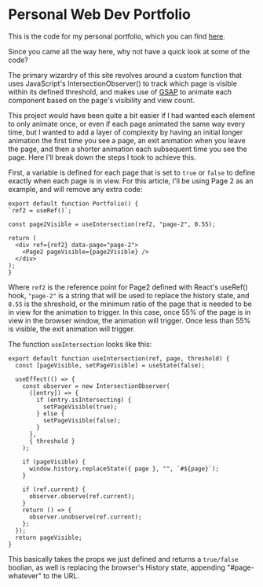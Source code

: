 # Personal Web Dev Portfolio

This is the code for my personal portfolio, which you can find [here](https://www.sunkenworld.com/).

Since you came all the way here, why not have a quick look at some of the code?

The primary wizardry of this site revolves around a custom function that uses JavaScript's IntersectionObserver() to track which page is visible within its defined threshold, and makes use of [GSAP](https://greensock.com/gsap/) to animate each component based on the page's visibility and view count.

This project would have been quite a bit easier if I had wanted each element to only animate once, or even if each page animated the same way every time, but I wanted to add a layer of complexity by having an initial longer animation the first time you see a page, an exit animation when you leave the page, and then a shorter animation each subsequent time you see the page. Here I'll break down the steps I took to achieve this.

First, a variable is defined for each page that is set to `true` or `false` to define exactly when each page is in view. For this article, I'll be using Page 2 as an example, and will remove any extra code:
```
export default function Portfolio() {
`ref2 = useRef()`;

const page2Visible = useIntersection(ref2, "page-2", 0.55);

return (
  <div ref={ref2} data-page="page-2">
    <Page2 pageVisible={page2Visible} />
  </div>
);
}
```
Where `ref2` is the reference point for Page2 defined with React's useRef() hook, `"page-2"` is a string that will be used to replace the history state, and `0.55` is the shreshold, or the minimum ratio of the page that is needed to be in view for the animation to trigger. In this case, once 55% of the page is in view in the browser window, the animation will trigger. Once less than 55% is visible, the exit animation will trigger.

The function `useIntersection` looks like this:
```
export default function useIntersection(ref, page, threshold) {
  const [pageVisible, setPageVisible] = useState(false);

  useEffect(() => {
    const observer = new IntersectionObserver(
      ([entry]) => {
        if (entry.isIntersecting) {
          setPageVisible(true);
        } else {
          setPageVisible(false);
        }
      },
      { threshold }
    );

    if (pageVisible) {
      window.history.replaceState({ page }, "", `#${page}`);
    }

    if (ref.current) {
      observer.observe(ref.current);
    }
    return () => {
      observer.unobserve(ref.current);
    };
  });
  return pageVisible;
}
```
This basically takes the props we just defined and returns a `true/false` boolian, as well is replacing the browser's History state, appending "#page-whatever" to the URL.

